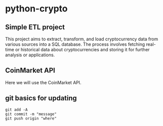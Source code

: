# python-crypto
## Simple ETL project

This project aims to extract, transform, and load cryptocurrency data from various sources into a SQL database. The process involves fetching real-time or historical data about cryptocurrencies and storing it for further analysis or applications.

## CoinMarket API

Here we will use the CoinMarket API. 


## git basics for updating
```
git add -A
git commit -m "message"
git push origin "where"

```
